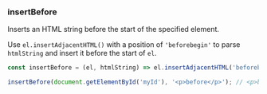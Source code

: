 ### insertBefore

Inserts an HTML string before the start of the specified element.

Use `el.insertAdjacentHTML()` with a position of `'beforebegin'` to parse `htmlString` and insert it before the start of `el`.

```js
const insertBefore = (el, htmlString) => el.insertAdjacentHTML('beforebegin', htmlString);
```

```js
insertBefore(document.getElementById('myId'), '<p>before</p>'); // <p>before</p> <div id="myId">...</div>
```
